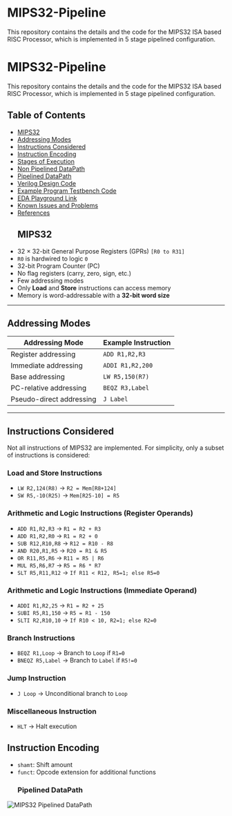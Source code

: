 # MIPS32-Pipeline
This repository contains the details and the code for the MIPS32 ISA based RISC Processor, which is implemented in 5 stage pipelined configuration.
# MIPS32-Pipeline
This repository contains the details and the code for the MIPS32 ISA based RISC Processor, which is implemented in 5 stage pipelined configuration.

## Table of Contents
- [MIPS32](#mips32)
- [Addressing Modes](#addressing-modes)
- [Instructions Considered](#instructions-considered)
- [Instruction Encoding](#instruction-encoding)
- [Stages of Execution](#stages-of-execution)
- [Non Pipelined DataPath](#non-pipelined-datapath)
- [Pipelined DataPath](#pipelined-datapath)
- [Verilog Design Code](#verilog-design-code)
- [Example Program Testbench Code](#example-program-testbench-code)
- [EDA Playground Link](#edaplayground-link)
- [Known Issues and Problems](#known-issues-and-problems)
- [References](#references)
  ## MIPS32
- 32 × 32-bit General Purpose Registers (GPRs) `[R0 to R31]`
- `R0` is hardwired to logic `0`
- 32-bit Program Counter (PC)
- No flag registers (carry, zero, sign, etc.)
- Few addressing modes
- Only **Load** and **Store** instructions can access memory
- Memory is word-addressable with a **32-bit word size**

---

## Addressing Modes

| **Addressing Mode**       | **Example Instruction** |
|--------------------------|--------------------------|
| Register addressing       | `ADD R1,R2,R3`          |
| Immediate addressing      | `ADDI R1,R2,200`        |
| Base addressing           | `LW R5,150(R7)`         |
| PC-relative addressing    | `BEQZ R3,Label`         |
| Pseudo-direct addressing  | `J Label`               |

---

## Instructions Considered
Not all instructions of MIPS32 are implemented. For simplicity, only a subset of instructions is considered:

### **Load and Store Instructions**
- `LW R2,124(R8)`  → `R2 = Mem[R8+124]`  
- `SW R5,-10(R25)` → `Mem[R25-10] = R5`

### **Arithmetic and Logic Instructions (Register Operands)**
- `ADD R1,R2,R3`   → `R1 = R2 + R3`
- `ADD R1,R2,R0`   → `R1 = R2 + 0`
- `SUB R12,R10,R8` → `R12 = R10 - R8`
- `AND R20,R1,R5`  → `R20 = R1 & R5`
- `OR R11,R5,R6`   → `R11 = R5 | R6`
- `MUL R5,R6,R7`   → `R5 = R6 * R7`
- `SLT R5,R11,R12` → `If R11 < R12, R5=1; else R5=0`

### **Arithmetic and Logic Instructions (Immediate Operand)**
- `ADDI R1,R2,25`  → `R1 = R2 + 25`
- `SUBI R5,R1,150` → `R5 = R1 - 150`
- `SLTI R2,R10,10` → `If R10 < 10, R2=1; else R2=0`

### **Branch Instructions**
- `BEQZ R1,Loop`   → Branch to `Loop` if `R1=0`
- `BNEQZ R5,Label` → Branch to `Label` if `R5!=0`

### **Jump Instruction**
- `J Loop` → Unconditional branch to `Loop`

### **Miscellaneous Instruction**
- `HLT` → Halt execution
## Instruction Encoding
- `shamt`: Shift amount  
- `funct`: Opcode extension for additional functions
  ### Pipelined DataPath

![MIPS32 Pipelined DataPath](images/pipelined_datapath.png)

